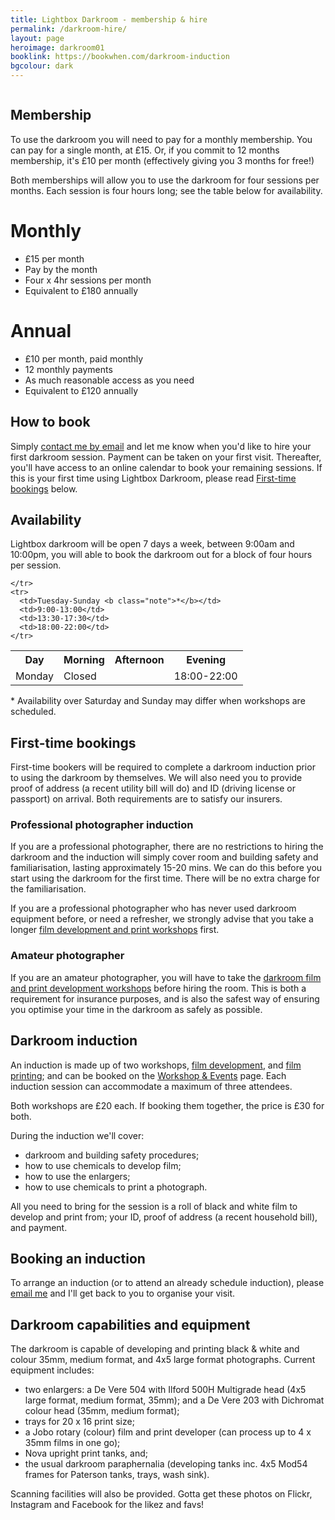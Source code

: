 ```yaml
---
title: Lightbox Darkroom - membership & hire
permalink: /darkroom-hire/
layout: page
heroimage: darkroom01
booklink: https://bookwhen.com/darkroom-induction
bgcolour: dark
---
```


<p class="photo"><img src="{{ site.baseurl }}/assets/images/{{ page.heroimage }}.jpg" alt="" /></p>

<!--
<blockquote class="quote">
  <p class="quote-quote">You don't take a photograph, you make it.</p>
  <footer class="quote-attribution">
    <p>Ansel Adams</p>
  </footer>
</blockquote>

In a world where making photographs now rarely leave a digital screen, why not slow down and create something tangible and permanent with your own hands? -->

## Membership

To use the darkroom you will need to pay for a monthly membership. You can pay for a single month, at £15. Or, if you commit to 12 months membership, it's £10 per month (effectively giving you 3 months for free!)

Both memberships will allow you to use the darkroom for four sessions per months. Each session is four hours long; see the table below for availability.

<div class="membership-cta-wrap">
  <div class="membership-cta">
    <h1 class="membership-cta-title">Monthly</h1>
    <ul class="membership-cta-list">
      <li>&pound;15 per month</li>
      <li>Pay by the month</li>
      <li>Four x 4hr sessions per month</li>
      <li>Equivalent to &pound;180 annually</li>
    </ul>
    <!-- <button class="membership-cta-book">
      <a href="#">£15 per month</a>
    </button> -->
    <!-- <p class="membership-cta-footnote">
      Equivalent to £180 annually
    </p> -->
  </div>
  <div class="membership-cta">
    <h1 class="membership-cta-title">Annual</h1>
    <ul class="membership-cta-list">
      <li>&pound;10 per month, paid monthly</li>
      <li>12 monthly payments</li>
      <li>As much reasonable access as you need</li>
      <li>Equivalent to &pound;120 annually</li>
    </ul>
    <!-- <button class="membership-cta-book">
      <a href="#">£10 per month</a>
    </button> -->
    <!-- <p class="membership-cta-footnote">
      Equivalent to £120 annually
    </p> -->
  </div>
</div>

## How to book
Simply <a class="highlight-inline" href="mailto:info@lightbox.photo">contact me by email</a> and let me know when you'd like to hire your first darkroom session. Payment can be taken on your first visit. Thereafter, you'll have access to an online calendar to book your remaining sessions. If this is your first time using Lightbox Darkroom, please read <a href="#firsttimebooking">First-time bookings</a> below.


## Availability
Lightbox darkroom will be open 7 days a week, between 9:00am and 10:00pm, you will able to book the darkroom out for a block of four hours per session.

<div class="timetable-wrap">
  <table class="timetable">
    <tr>
      <th>Day</th>
      <th>Morning</th>
      <th>Afternoon</th>
      <th>Evening</th>
    </tr>
    <tr>
      <td>Monday</td>
      <td colspan="2" class="aligncenter">Closed</td>
      <td>18:00-22:00</td>

    </tr>
    <tr>
      <td>Tuesday-Sunday <b class="note">*</b></td>
      <td>9:00-13:00</td>
      <td>13:30-17:30</td>
      <td>18:00-22:00</td>
    </tr>
  </table>
</div>

<p class="footnote"><span class="footnote-symbol">* </span>Availability over Saturday and Sunday may differ when workshops are scheduled.</p>



<!-- <p class="">
  <button class="event-price-book">See all sessions</button>
</p> -->

<section class="highlight highlight-light" id="induction">

<h2 class="highlight-title" id="firsttimebooking">First-time bookings</h2>
<p>First-time bookers will be required to complete a darkroom induction prior to using the darkroom by themselves. We will also need you to provide proof of address (a recent utility bill will do) and ID (driving license or passport) on arrival. Both requirements are to satisfy our insurers.</p>

<h3>Professional photographer induction</h3>
<p>If you are a professional photographer, there are no restrictions to hiring the darkroom and the induction will simply cover room and building safety and familiarisation, lasting approximately 15-20 mins. We can do this before you start using the darkroom for the first time. There will be no extra charge for the familiarisation.</p>

<p>If you are a professional photographer who has never used darkroom equipment before, or need a refresher, we strongly advise that you take a longer <a href="#induction">film development and print workshops</a> first.</p>

<h3>Amateur photographer</h3>
<p>If you are an amateur photographer, you will have to take the <a href="#induction">darkroom film and print development workshops</a> before hiring the room. This is both a requirement for insurance purposes, and is also the safest way of ensuring you optimise your time in the darkroom as safely as possible.</p>
<!--
## Make a booking
<iframe class="schedule" src="https://bookwhen.com/lightbox/iframe" frameborder="0" scrolling="yes" seamless="seamless" style="display: block; border: none; width: 100%; height: 100%;"></iframe> -->

</section>

<section class="highlight" id="induction">

  <h1 class="highlight-title">Darkroom induction</h1>
  <p>An induction is made up of two workshops, <a href="/learn/black-and-white-film-development">film development</a>, and <a href="/learn/print-development">film printing</a>; and can be booked on the <a href="/learn/">Workshop & Events</a> page. Each induction session can accommodate a maximum of three attendees.</p>

  <p>Both workshops are &pound;20 each. If booking them together, the price is &pound;30 for both.</p>

  <p>During the induction we'll cover:</p>
  <ul>
    <li>darkroom and building safety procedures;</li>
    <li>how to use chemicals to develop film;</li>
    <li>how to use the enlargers;</li>
    <li>how to use chemicals to print a photograph.</li>
  </ul>

  <p>All you need to bring for the session is a roll of black and white film to develop and print from; your ID, proof of address (a recent household bill), and payment.</p>

  <h2>Booking an induction</h2>
  To arrange an induction (or to attend an already schedule induction), please <a class="highlight-inline" href="mailto:info@lightbox.photo">email me</a> and I'll get back to you to organise your visit.

<!--
  <p class="">
    <button class="event-price-book"><a href="{{ page.booklink }}">Book an induction</a></button>
  </p> -->
</section>


## Darkroom capabilities and equipment
The darkroom is capable of developing and printing black & white and colour 35mm, medium format, and 4x5 large format photographs. Current equipment includes:

* two enlargers: a De Vere 504 with Ilford 500H Multigrade head (4x5 large format, medium format,  35mm); and a De Vere 203 with Dichromat colour head (35mm, medium format);
* trays for 20 x 16 print size;
* a Jobo rotary (colour) film and print developer (can process up to 4 x 35mm films in one go);
* Nova upright print tanks, and;
* the usual darkroom paraphernalia (developing tanks inc. 4x5 Mod54 frames for Paterson tanks, trays, wash sink).

Scanning facilities will also be provided. Gotta get these photos on Flickr, Instagram and Facebook for the likez and favs!
